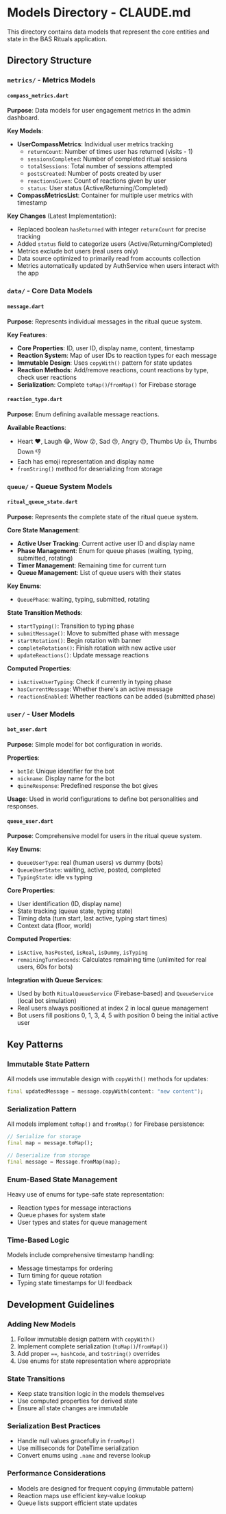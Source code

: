 # Models Directory - CLAUDE.md

This directory contains data models that represent the core entities and state in the BAS Rituals application.

## Directory Structure

### `metrics/` - Metrics Models

#### `compass_metrics.dart`
**Purpose**: Data models for user engagement metrics in the admin dashboard.

**Key Models**:
- **UserCompassMetrics**: Individual user metrics tracking
  - `returnCount`: Number of times user has returned (visits - 1)
  - `sessionsCompleted`: Number of completed ritual sessions
  - `totalSessions`: Total number of sessions attempted
  - `postsCreated`: Number of posts created by user
  - `reactionsGiven`: Count of reactions given by user
  - `status`: User status (Active/Returning/Completed)
- **CompassMetricsList**: Container for multiple user metrics with timestamp

**Key Changes** (Latest Implementation):
- Replaced boolean `hasReturned` with integer `returnCount` for precise tracking
- Added `status` field to categorize users (Active/Returning/Completed)
- Metrics exclude bot users (real users only)
- Data source optimized to primarily read from accounts collection
- Metrics automatically updated by AuthService when users interact with the app

### `data/` - Core Data Models

#### `message.dart`
**Purpose**: Represents individual messages in the ritual queue system.

**Key Features**:
- **Core Properties**: ID, user ID, display name, content, timestamp
- **Reaction System**: Map of user IDs to reaction types for each message
- **Immutable Design**: Uses `copyWith()` pattern for state updates
- **Reaction Methods**: Add/remove reactions, count reactions by type, check user reactions
- **Serialization**: Complete `toMap()`/`fromMap()` for Firebase storage

#### `reaction_type.dart`
**Purpose**: Enum defining available message reactions.

**Available Reactions**:
- Heart ❤️, Laugh 😂, Wow 😮, Sad 😢, Angry 😠, Thumbs Up 👍, Thumbs Down 👎
- Each has emoji representation and display name
- `fromString()` method for deserializing from storage

### `queue/` - Queue System Models

#### `ritual_queue_state.dart`
**Purpose**: Represents the complete state of the ritual queue system.

**Core State Management**:
- **Active User Tracking**: Current active user ID and display name
- **Phase Management**: Enum for queue phases (waiting, typing, submitted, rotating)
- **Timer Management**: Remaining time for current turn
- **Queue Management**: List of queue users with their states

**Key Enums**:
- `QueuePhase`: waiting, typing, submitted, rotating

**State Transition Methods**:
- `startTyping()`: Transition to typing phase
- `submitMessage()`: Move to submitted phase with message
- `startRotation()`: Begin rotation with banner
- `completeRotation()`: Finish rotation with new active user
- `updateReactions()`: Update message reactions

**Computed Properties**:
- `isActiveUserTyping`: Check if currently in typing phase
- `hasCurrentMessage`: Whether there's an active message
- `reactionsEnabled`: Whether reactions can be added (submitted phase)

### `user/` - User Models

#### `bot_user.dart`
**Purpose**: Simple model for bot configuration in worlds.

**Properties**:
- `botId`: Unique identifier for the bot
- `nickname`: Display name for the bot
- `quineResponse`: Predefined response the bot gives

**Usage**: Used in world configurations to define bot personalities and responses.

#### `queue_user.dart`
**Purpose**: Comprehensive model for users in the ritual queue system.

**Key Enums**:
- `QueueUserType`: real (human users) vs dummy (bots)
- `QueueUserState`: waiting, active, posted, completed
- `TypingState`: idle vs typing

**Core Properties**:
- User identification (ID, display name)
- State tracking (queue state, typing state)
- Timing data (turn start, last active, typing start times)
- Context data (floor, world)

**Computed Properties**:
- `isActive`, `hasPosted`, `isReal`, `isDummy`, `isTyping`
- `remainingTurnSeconds`: Calculates remaining time (unlimited for real users, 60s for bots)

**Integration with Queue Services**:
- Used by both `RitualQueueService` (Firebase-based) and `QueueService` (local bot simulation)
- Real users always positioned at index 2 in local queue management
- Bot users fill positions 0, 1, 3, 4, 5 with position 0 being the initial active user

## Key Patterns

### Immutable State Pattern
All models use immutable design with `copyWith()` methods for updates:
```dart
final updatedMessage = message.copyWith(content: "new content");
```

### Serialization Pattern
All models implement `toMap()` and `fromMap()` for Firebase persistence:
```dart
// Serialize for storage
final map = message.toMap();

// Deserialize from storage
final message = Message.fromMap(map);
```

### Enum-Based State Management
Heavy use of enums for type-safe state representation:
- Reaction types for message interactions
- Queue phases for system state
- User types and states for queue management

### Time-Based Logic
Models include comprehensive timestamp handling:
- Message timestamps for ordering
- Turn timing for queue rotation
- Typing state timestamps for UI feedback

## Development Guidelines

### Adding New Models
1. Follow immutable design pattern with `copyWith()`
2. Implement complete serialization (`toMap()`/`fromMap()`)
3. Add proper `==`, `hashCode`, and `toString()` overrides
4. Use enums for state representation where appropriate

### State Transitions
- Keep state transition logic in the models themselves
- Use computed properties for derived state
- Ensure all state changes are immutable

### Serialization Best Practices
- Handle null values gracefully in `fromMap()`
- Use milliseconds for DateTime serialization
- Convert enums using `.name` and reverse lookup

### Performance Considerations
- Models are designed for frequent copying (immutable pattern)
- Reaction maps use efficient key-value lookup
- Queue lists support efficient state updates